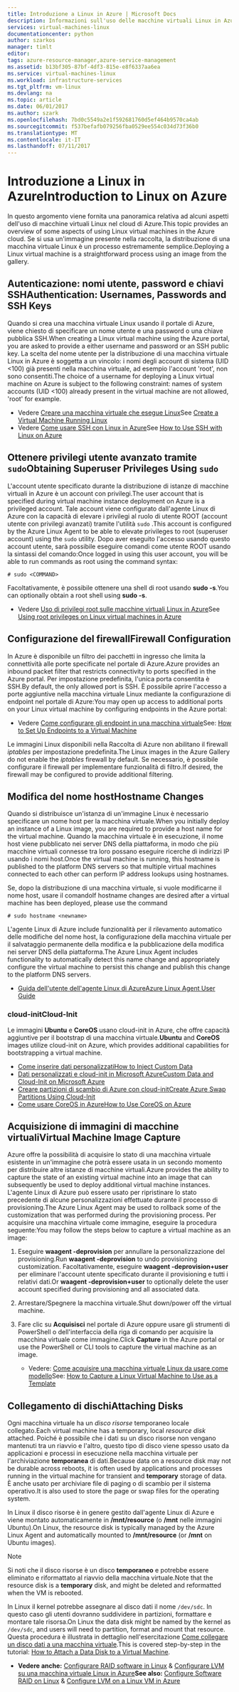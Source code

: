 ```yaml
---
title: Introduzione a Linux in Azure | Microsoft Docs
description: Informazioni sull'uso delle macchine virtuali Linux in Azure.
services: virtual-machines-linux
documentationcenter: python
author: szarkos
manager: timlt
editor: 
tags: azure-resource-manager,azure-service-management
ms.assetid: b13bf305-87bf-4df3-815e-e8f6337aa6ea
ms.service: virtual-machines-linux
ms.workload: infrastructure-services
ms.tgt_pltfrm: vm-linux
ms.devlang: na
ms.topic: article
ms.date: 06/01/2017
ms.author: szark
ms.openlocfilehash: 7bd0c5549a2e1f592681760d5ef464b9570ca4ab
ms.sourcegitcommit: f537befafb079256fba0529ee554c034d73f36b0
ms.translationtype: MT
ms.contentlocale: it-IT
ms.lasthandoff: 07/11/2017
---
```

# <a name="introduction-to-linux-on-azure"></a><span data-ttu-id="05fef-103">Introduzione a Linux in Azure</span><span class="sxs-lookup"><span data-stu-id="05fef-103">Introduction to Linux on Azure</span></span>
<span data-ttu-id="05fef-104">In questo argomento viene fornita una panoramica relativa ad alcuni aspetti dell'uso di macchine virtuali Linux nel cloud di Azure.</span><span class="sxs-lookup"><span data-stu-id="05fef-104">This topic provides an overview of some aspects of using Linux virtual machines in the Azure cloud.</span></span> <span data-ttu-id="05fef-105">Se si usa un'immagine presente nella raccolta, la distribuzione di una macchina virtuale Linux è un processo estremamente semplice.</span><span class="sxs-lookup"><span data-stu-id="05fef-105">Deploying a Linux virtual machine is a straightforward process using an image from the gallery.</span></span>

## <a name="authentication-usernames-passwords-and-ssh-keys"></a><span data-ttu-id="05fef-106">Autenticazione: nomi utente, password e chiavi SSH</span><span class="sxs-lookup"><span data-stu-id="05fef-106">Authentication: Usernames, Passwords and SSH Keys</span></span>
<span data-ttu-id="05fef-107">Quando si crea una macchina virtuale Linux usando il portale di Azure, viene chiesto di specificare un nome utente e una password o una chiave pubblica SSH.</span><span class="sxs-lookup"><span data-stu-id="05fef-107">When creating a Linux virtual machine using the Azure portal, you are asked to provide a either username and password or an SSH public key.</span></span> <span data-ttu-id="05fef-108">La scelta del nome utente per la distribuzione di una macchina virtuale Linux in Azure è soggetta a un vincolo: i nomi degli account di sistema (UID <100) già presenti nella macchina virtuale, ad esempio l'account 'root', non sono consentiti.</span><span class="sxs-lookup"><span data-stu-id="05fef-108">The choice of a username for deploying a Linux virtual machine on Azure is subject to the following constraint: names of system accounts (UID <100) already present in the virtual machine are not allowed, 'root' for example.</span></span>

* <span data-ttu-id="05fef-109">Vedere [Creare una macchina virtuale che esegue Linux](quick-create-cli.md?toc=%2fazure%2fvirtual-machines%2flinux%2ftoc.json)</span><span class="sxs-lookup"><span data-stu-id="05fef-109">See [Create a Virtual Machine Running Linux](quick-create-cli.md?toc=%2fazure%2fvirtual-machines%2flinux%2ftoc.json)</span></span>
* <span data-ttu-id="05fef-110">Vedere [Come usare SSH con Linux in Azure](mac-create-ssh-keys.md?toc=%2fazure%2fvirtual-machines%2flinux%2ftoc.json)</span><span class="sxs-lookup"><span data-stu-id="05fef-110">See [How to Use SSH with Linux on Azure](mac-create-ssh-keys.md?toc=%2fazure%2fvirtual-machines%2flinux%2ftoc.json)</span></span>

## <a name="obtaining-superuser-privileges-using-sudo"></a><span data-ttu-id="05fef-111">Ottenere privilegi utente avanzato tramite `sudo`</span><span class="sxs-lookup"><span data-stu-id="05fef-111">Obtaining Superuser Privileges Using `sudo`</span></span>
<span data-ttu-id="05fef-112">L'account utente specificato durante la distribuzione di istanze di macchine virtuali in Azure è un account con privilegi.</span><span class="sxs-lookup"><span data-stu-id="05fef-112">The user account that is specified during virtual machine instance deployment on Azure is a privileged account.</span></span> <span data-ttu-id="05fef-113">Tale account viene configurato dall'agente Linux di Azure con la capacità di elevare i privilegi al ruolo di utente ROOT (account utente con privilegi avanzati) tramite l'utilità `sudo` .</span><span class="sxs-lookup"><span data-stu-id="05fef-113">This account is configured by the Azure Linux Agent to be able to elevate privileges to root (superuser account) using the `sudo` utility.</span></span> <span data-ttu-id="05fef-114">Dopo aver eseguito l'accesso usando questo account utente, sarà possibile eseguire comandi come utente ROOT usando la sintassi del comando:</span><span class="sxs-lookup"><span data-stu-id="05fef-114">Once logged in using this user account, you will be able to run commands as root using the command syntax:</span></span>

    # sudo <COMMAND>

<span data-ttu-id="05fef-115">Facoltativamente, è possibile ottenere una shell di root usando **sudo -s**.</span><span class="sxs-lookup"><span data-stu-id="05fef-115">You can optionally obtain a root shell using **sudo -s**.</span></span>

* <span data-ttu-id="05fef-116">Vedere [Uso di privilegi root sulle macchine virtuali Linux in Azure](use-root-privileges.md?toc=%2fazure%2fvirtual-machines%2flinux%2ftoc.json)</span><span class="sxs-lookup"><span data-stu-id="05fef-116">See [Using root privileges on Linux virtual machines in Azure](use-root-privileges.md?toc=%2fazure%2fvirtual-machines%2flinux%2ftoc.json)</span></span>

## <a name="firewall-configuration"></a><span data-ttu-id="05fef-117">Configurazione del firewall</span><span class="sxs-lookup"><span data-stu-id="05fef-117">Firewall Configuration</span></span>
<span data-ttu-id="05fef-118">In Azure è disponibile un filtro dei pacchetti in ingresso che limita la connettività alle porte specificate nel portale di Azure.</span><span class="sxs-lookup"><span data-stu-id="05fef-118">Azure provides an inbound packet filter that restricts connectivity to ports specified in the Azure portal.</span></span> <span data-ttu-id="05fef-119">Per impostazione predefinita, l'unica porta consentita è SSH.</span><span class="sxs-lookup"><span data-stu-id="05fef-119">By default, the only allowed port is SSH.</span></span> <span data-ttu-id="05fef-120">È possibile aprire l'accesso a porte aggiuntive nella macchina virtuale Linux mediante la configurazione di endpoint nel portale di Azure:</span><span class="sxs-lookup"><span data-stu-id="05fef-120">You may open up access to additional ports on your Linux virtual machine by configuring endpoints in the Azure portal:</span></span>

* <span data-ttu-id="05fef-121">Vedere [Come configurare gli endpoint in una macchina virtuale](../windows/classic/setup-endpoints.md?toc=%2fazure%2fvirtual-machines%2fwindows%2fclassic%2ftoc.json)</span><span class="sxs-lookup"><span data-stu-id="05fef-121">See: [How to Set Up Endpoints to a Virtual Machine](../windows/classic/setup-endpoints.md?toc=%2fazure%2fvirtual-machines%2fwindows%2fclassic%2ftoc.json)</span></span>

<span data-ttu-id="05fef-122">Le immagini Linux disponibili nella Raccolta di Azure non abilitano il firewall *iptables* per impostazione predefinita.</span><span class="sxs-lookup"><span data-stu-id="05fef-122">The Linux images in the Azure Gallery do not enable the *iptables* firewall by default.</span></span> <span data-ttu-id="05fef-123">Se necessario, è possibile configurare il firewall per implementare funzionalità di filtro.</span><span class="sxs-lookup"><span data-stu-id="05fef-123">If desired, the firewall may be configured to provide additional filtering.</span></span>

## <a name="hostname-changes"></a><span data-ttu-id="05fef-124">Modifica del nome host</span><span class="sxs-lookup"><span data-stu-id="05fef-124">Hostname Changes</span></span>
<span data-ttu-id="05fef-125">Quando si distribuisce un'istanza di un'immagine Linux è necessario specificare un nome host per la macchina virtuale.</span><span class="sxs-lookup"><span data-stu-id="05fef-125">When you initially deploy an instance of a Linux image, you are required to provide a host name for the virtual machine.</span></span> <span data-ttu-id="05fef-126">Quando la macchina virtuale è in esecuzione, il nome host viene pubblicato nei server DNS della piattaforma, in modo che più macchine virtuali connesse tra loro possano eseguire ricerche di indirizzi IP usando i nomi host.</span><span class="sxs-lookup"><span data-stu-id="05fef-126">Once the virtual machine is running, this hostname is published to the platform DNS servers so that multiple virtual machines connected to each other can perform IP address lookups using hostnames.</span></span>

<span data-ttu-id="05fef-127">Se, dopo la distribuzione di una macchina virtuale, si vuole modificarne il nome host, usare il comando</span><span class="sxs-lookup"><span data-stu-id="05fef-127">If hostname changes are desired after a virtual machine has been deployed, please use the command</span></span>

    # sudo hostname <newname>

<span data-ttu-id="05fef-128">L'agente Linux di Azure include funzionalità per il rilevamento automatico delle modifiche del nome host, la configurazione della macchina virtuale per il salvataggio permanente della modifica e la pubblicazione della modifica nei server DNS della piattaforma.</span><span class="sxs-lookup"><span data-stu-id="05fef-128">The Azure Linux Agent includes functionality to automatically detect this name change and appropriately configure the virtual machine to persist this change and publish this change to the platform DNS servers.</span></span>

* [<span data-ttu-id="05fef-129">Guida dell'utente dell'agente Linux di Azure</span><span class="sxs-lookup"><span data-stu-id="05fef-129">Azure Linux Agent User Guide</span></span>](../windows/agent-user-guide.md?toc=%2fazure%2fvirtual-machines%2flinux%2ftoc.json)

### <a name="cloud-init"></a><span data-ttu-id="05fef-130">cloud-init</span><span class="sxs-lookup"><span data-stu-id="05fef-130">Cloud-Init</span></span>
<span data-ttu-id="05fef-131">Le immagini **Ubuntu** e **CoreOS** usano cloud-init in Azure, che offre capacità aggiuntive per il bootstrap di una macchina virtuale.</span><span class="sxs-lookup"><span data-stu-id="05fef-131">**Ubuntu** and **CoreOS** images utilize cloud-init on Azure, which provides additional capabilities for bootstrapping a virtual machine.</span></span>

* [<span data-ttu-id="05fef-132">Come inserire dati personalizzati</span><span class="sxs-lookup"><span data-stu-id="05fef-132">How to Inject Custom Data</span></span>](../windows/classic/inject-custom-data.md?toc=%2fazure%2fvirtual-machines%2fwindows%2fclassic%2ftoc.json)
* [<span data-ttu-id="05fef-133">Dati personalizzati e cloud-init in Microsoft Azure</span><span class="sxs-lookup"><span data-stu-id="05fef-133">Custom Data and Cloud-Init on Microsoft Azure</span></span>](https://azure.microsoft.com/blog/2014/04/21/custom-data-and-cloud-init-on-windows-azure/)
* [<span data-ttu-id="05fef-134">Creare partizioni di scambio di Azure con cloud-init</span><span class="sxs-lookup"><span data-stu-id="05fef-134">Create Azure Swap Partitions Using Cloud-Init</span></span>](https://wiki.ubuntu.com/AzureSwapPartitions)
* [<span data-ttu-id="05fef-135">Come usare CoreOS in Azure</span><span class="sxs-lookup"><span data-stu-id="05fef-135">How to Use CoreOS on Azure</span></span>](https://coreos.com/os/docs/latest/booting-on-azure.html)

## <a name="virtual-machine-image-capture"></a><span data-ttu-id="05fef-136">Acquisizione di immagini di macchine virtuali</span><span class="sxs-lookup"><span data-stu-id="05fef-136">Virtual Machine Image Capture</span></span>
<span data-ttu-id="05fef-137">Azure offre la possibilità di acquisire lo stato di una macchina virtuale esistente in un'immagine che potrà essere usata in un secondo momento per distribuire altre istanze di macchine virtuali.</span><span class="sxs-lookup"><span data-stu-id="05fef-137">Azure provides the ability to capture the state of an existing virtual machine into an image that can subsequently be used to deploy additional virtual machine instances.</span></span> <span data-ttu-id="05fef-138">L'agente Linux di Azure può essere usato per ripristinare lo stato precedente di alcune personalizzazioni effettuate durante il processo di provisioning.</span><span class="sxs-lookup"><span data-stu-id="05fef-138">The Azure Linux Agent may be used to rollback some of the customization that was performed during the provisioning process.</span></span> <span data-ttu-id="05fef-139">Per acquisire una macchina virtuale come immagine, eseguire la procedura seguente:</span><span class="sxs-lookup"><span data-stu-id="05fef-139">You may follow the steps below to capture a virtual machine as an image:</span></span>

1. <span data-ttu-id="05fef-140">Eseguire **waagent -deprovision** per annullare la personalizzazione del provisioning.</span><span class="sxs-lookup"><span data-stu-id="05fef-140">Run **waagent -deprovision** to undo provisioning customization.</span></span> <span data-ttu-id="05fef-141">Facoltativamente, eseguire **waagent -deprovision+user** per eliminare l'account utente specificato durante il provisioning e tutti i relativi dati.</span><span class="sxs-lookup"><span data-stu-id="05fef-141">Or **waagent -deprovision+user** to optionally delete the user account specified during provisioning and all associated data.</span></span>
2. <span data-ttu-id="05fef-142">Arrestare/Spegnere la macchina virtuale.</span><span class="sxs-lookup"><span data-stu-id="05fef-142">Shut down/power off the virtual machine.</span></span>
3. <span data-ttu-id="05fef-143">Fare clic su **Acquisisci** nel portale di Azure oppure usare gli strumenti di PowerShell o dell'interfaccia della riga di comando per acquisire la macchina virtuale come immagine.</span><span class="sxs-lookup"><span data-stu-id="05fef-143">Click **Capture** in the Azure portal or use the PowerShell or CLI tools to capture the virtual machine as an image.</span></span>
   
   * <span data-ttu-id="05fef-144">Vedere: [Come acquisire una macchina virtuale Linux da usare come modello](classic/capture-image.md?toc=%2fazure%2fvirtual-machines%2flinux%2fclassic%2ftoc.json)</span><span class="sxs-lookup"><span data-stu-id="05fef-144">See: [How to Capture a Linux Virtual Machine to Use as a Template](classic/capture-image.md?toc=%2fazure%2fvirtual-machines%2flinux%2fclassic%2ftoc.json)</span></span>

## <a name="attaching-disks"></a><span data-ttu-id="05fef-145">Collegamento di dischi</span><span class="sxs-lookup"><span data-stu-id="05fef-145">Attaching Disks</span></span>
<span data-ttu-id="05fef-146">Ogni macchina virtuale ha un *disco risorse* temporaneo locale collegato.</span><span class="sxs-lookup"><span data-stu-id="05fef-146">Each virtual machine has a temporary, local *resource disk* attached.</span></span> <span data-ttu-id="05fef-147">Poiché è possibile che i dati su un disco risorse non vengano mantenuti tra un riavvio e l'altro, questo tipo di disco viene spesso usato da applicazioni e processi in esecuzione nella macchina virtuale per l'archiviazione **temporanea** di dati.</span><span class="sxs-lookup"><span data-stu-id="05fef-147">Because data on a resource disk may not be durable across reboots, it is often used by applications and processes running in the virtual machine for transient and **temporary** storage of data.</span></span> <span data-ttu-id="05fef-148">È anche usato per archiviare file di paging o di scambio per il sistema operativo.</span><span class="sxs-lookup"><span data-stu-id="05fef-148">It is also used to store the page or swap files for the operating system.</span></span>

<span data-ttu-id="05fef-149">In Linux il disco risorse è in genere gestito dall'agente Linux di Azure e viene montato automaticamente in **/mnt/resource** (o **/mnt** nelle immagini Ubuntu).</span><span class="sxs-lookup"><span data-stu-id="05fef-149">On Linux, the resource disk is typically managed by the Azure Linux Agent and automatically mounted to **/mnt/resource** (or **/mnt** on Ubuntu images).</span></span>

> [!NOTE]
> <span data-ttu-id="05fef-150">Si noti che il disco risorse è un disco **temporaneo** e potrebbe essere eliminato e riformattato al riavvio della macchina virtuale.</span><span class="sxs-lookup"><span data-stu-id="05fef-150">Note that the resource disk is a **temporary** disk, and might be deleted and reformatted when the VM is rebooted.</span></span>
> 
> 

<span data-ttu-id="05fef-151">In Linux il kernel potrebbe assegnare al disco dati il nome `/dev/sdc`. In questo caso gli utenti dovranno suddividere in partizioni, formattare e montare tale risorsa.</span><span class="sxs-lookup"><span data-stu-id="05fef-151">On Linux the data disk might be named by the kernel as `/dev/sdc`, and users will need to partition, format and mount that resource.</span></span> <span data-ttu-id="05fef-152">Questa procedura è illustrata in dettaglio nell'esercitazione [Come collegare un disco dati a una macchina virtuale](../windows/classic/attach-disk.md?toc=%2fazure%2fvirtual-machines%2flinux%2fclassic%2ftoc.json).</span><span class="sxs-lookup"><span data-stu-id="05fef-152">This is covered step-by-step in the tutorial: [How to Attach a Data Disk to a Virtual Machine](../windows/classic/attach-disk.md?toc=%2fazure%2fvirtual-machines%2flinux%2fclassic%2ftoc.json).</span></span>

* <span data-ttu-id="05fef-153">**Vedere anche:** [Configurare RAID software in Linux](configure-raid.md?toc=%2fazure%2fvirtual-machines%2flinux%2ftoc.json) & [Configurare LVM su una macchina virtuale Linux in Azure](configure-lvm.md?toc=%2fazure%2fvirtual-machines%2flinux%2ftoc.json)</span><span class="sxs-lookup"><span data-stu-id="05fef-153">**See also:** [Configure Software RAID on Linux](configure-raid.md?toc=%2fazure%2fvirtual-machines%2flinux%2ftoc.json) & [Configure LVM on a Linux VM in Azure](configure-lvm.md?toc=%2fazure%2fvirtual-machines%2flinux%2ftoc.json)</span></span>

